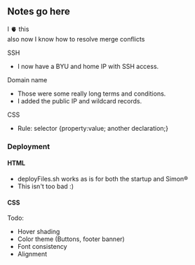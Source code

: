 ## Notes go here
I 🫀 this  
also now I know how to resolve merge conflicts

SSH
- I now have a BYU and home IP with SSH access.

Domain name
- Those were some really long terms and conditions.
- I added the public IP and wildcard records.

CSS
- Rule: selector {property:value; another declaration;}

### Deployment
#### HTML
- deployFiles.sh works as is for both the startup and Simon&reg;
- This isn't too bad :)
#### CSS
Todo:
- Hover shading
- Color theme (Buttons, footer banner)
- Font consistency
- Alignment

